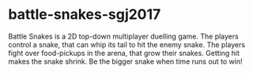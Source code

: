 # battle-snakes-sgj2017
Battle Snakes is a 2D top-down multiplayer duelling game. The players control a snake, that can whip its tail to hit the enemy snake. The players fight over food-pickups in the arena, that grow their snakes. Getting hit makes the snake shrink. Be the bigger snake when time runs out to win!

